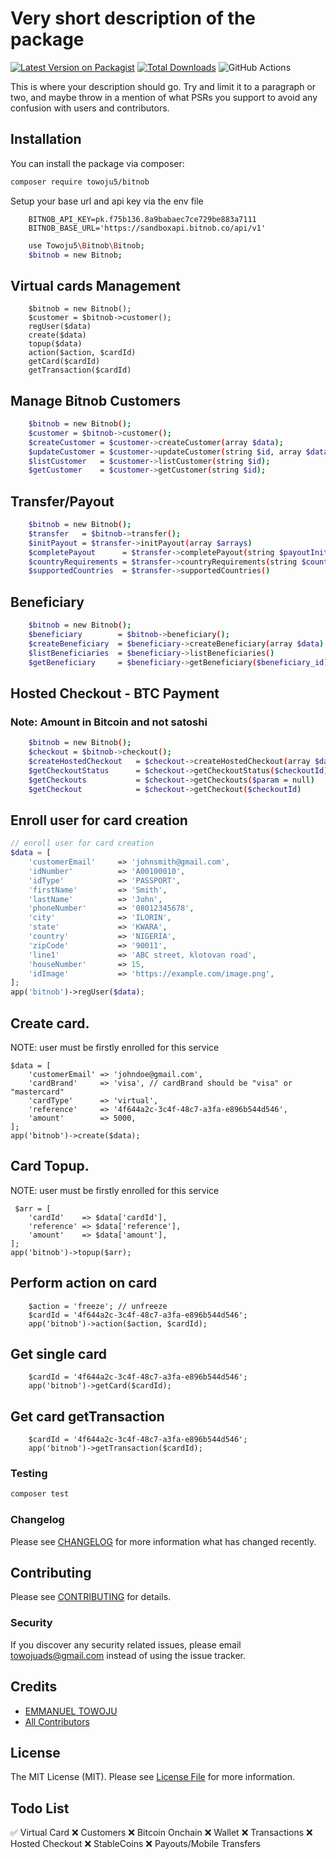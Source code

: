 # Very short description of the package

[![Latest Version on Packagist](https://img.shields.io/packagist/v/towoju5/bitnob.svg?style=flat-square)](https://packagist.org/packages/towoju5/bitnob)
[![Total Downloads](https://img.shields.io/packagist/dt/towoju5/bitnob.svg?style=flat-square)](https://packagist.org/packages/towoju5/bitnob)
![GitHub Actions](https://github.com/towoju5/bitnob/actions/workflows/main.yml/badge.svg)

This is where your description should go. Try and limit it to a paragraph or two, and maybe throw in a mention of what PSRs you support to avoid any confusion with users and contributors.

## Installation

You can install the package via composer:

```bash
composer require towoju5/bitnob
```

Setup your base url and api key via the env file
```env
    BITNOB_API_KEY=pk.f75b136.8a9babaec7ce729be883a7111
    BITNOB_BASE_URL='https://sandboxapi.bitnob.co/api/v1'
```

```bash
    use Towoju5\Bitnob\Bitnob;
    $bitnob = new Bitnob;
```


## Virtual cards Management
```
    $bitnob = new Bitnob();
    $customer = $bitnob->customer();
    regUser($data)
    create($data)
    topup($data)
    action($action, $cardId)
    getCard($cardId)
    getTransaction($cardId)
```



## Manage Bitnob Customers
```bash
    $bitnob = new Bitnob();
    $customer = $bitnob->customer();
    $createCustomer = $customer->createCustomer(array $data);
    $updateCustomer = $customer->updateCustomer(string $id, array $data);
    $listCustomer   = $customer->listCustomer(string $id);
    $getCustomer    = $customer->getCustomer(string $id);
```



## Transfer/Payout
```bash
    $bitnob = new Bitnob();
    $transfer   = $bitnob->transfer();
    $initPayout = $transfer->initPayout(array $arrays)
    $completePayout      = $transfer->completePayout(string $payoutInitId)
    $countryRequirements = $transfer->countryRequirements(string $country_code)
    $supportedCountries  = $transfer->supportedCountries()
```


## Beneficiary
```bash
    $bitnob = new Bitnob();
    $beneficiary        = $bitnob->beneficiary();
    $createBeneficiary  = $beneficiary->createBeneficiary(array $data)
    $listBeneficiaries  = $beneficiary->listBeneficiaries()
    $getBeneficiary     = $beneficiary->getBeneficiary($beneficiary_id)
```

## Hosted Checkout - BTC Payment
### Note:  Amount in Bitcoin and not satoshi
```bash
    $bitnob = new Bitnob();
    $checkout = $bitnob->checkout();
    $createHostedCheckout   = $checkout->createHostedCheckout(array $data)
    $getCheckoutStatus      = $checkout->getCheckoutStatus($checkoutId)
    $getCheckouts           = $checkout->getCheckouts($param = null)
    $getCheckout            = $checkout->getCheckout($checkoutId)
```
















## Enroll user for card creation

```php
// enroll user for card creation
$data = [
    'customerEmail'     => 'johnsmith@gmail.com',
    'idNumber'          => 'A00100010',
    'idType'            => 'PASSPORT',
    'firstName'         => 'Smith',
    'lastName'          => 'John',
    'phoneNumber'       => '08012345678',
    'city'              => 'ILORIN',
    'state'             => 'KWARA',
    'country'           => 'NIGERIA',
    'zipCode'           => '90011',
    'line1'             => 'ABC street, klotovan road',
    'houseNumber'       => 15,
    'idImage'           => 'https://example.com/image.png',
];
app('bitnob')->regUser($data);
```
## Create card. 
NOTE: user must be firstly enrolled for this service
```
$data = [
    'customerEmail' => 'johndoe@gmail.com',
    'cardBrand'     => 'visa', // cardBrand should be "visa" or "mastercard"
    'cardType'      => 'virtual',
    'reference'     => '4f644a2c-3c4f-48c7-a3fa-e896b544d546',
    'amount'        => 5000,
];
app('bitnob')->create($data);
```

## Card Topup. 
NOTE: user must be firstly enrolled for this service
```
 $arr = [
    'cardId'    => $data['cardId'],
    'reference' => $data['reference'],
    'amount'    => $data['amount'],
];
app('bitnob')->topup($arr);
```

## Perform action on card 
```
    $action = 'freeze'; // unfreeze
    $cardId = '4f644a2c-3c4f-48c7-a3fa-e896b544d546';
    app('bitnob')->action($action, $cardId);
```

## Get single card 
```
    $cardId = '4f644a2c-3c4f-48c7-a3fa-e896b544d546';
    app('bitnob')->getCard($cardId);
```

## Get card getTransaction
```
    $cardId = '4f644a2c-3c4f-48c7-a3fa-e896b544d546';
    app('bitnob')->getTransaction($cardId);
```


### Testing

```bash
composer test
```

### Changelog

Please see [CHANGELOG](CHANGELOG.md) for more information what has changed recently.

## Contributing

Please see [CONTRIBUTING](CONTRIBUTING.md) for details.

### Security

If you discover any security related issues, please email towojuads@gmail.com instead of using the issue tracker.

## Credits

-   [EMMANUEL TOWOJU](https://github.com/towoju5)
-   [All Contributors](../../contributors)

## License

The MIT License (MIT). Please see [License File](LICENSE.md) for more information.

## Todo List


✅ Virtual Card
❌ Customers
❌ Bitcoin Onchain
❌ Wallet
❌ Transactions
❌ Hosted Checkout
❌ StableCoins
❌ Payouts/Mobile Transfers